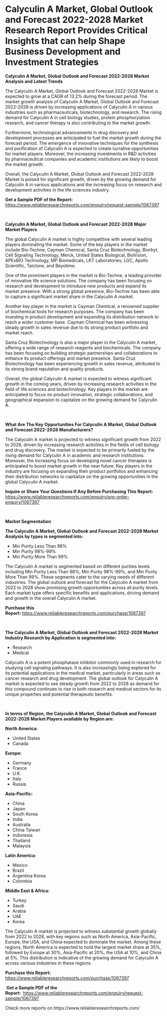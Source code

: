 <p><h1>Calyculin A Market, Global Outlook and Forecast 2022-2028 Market Research Report Provides Critical Insights that can help Shape Business Development and Investment Strategies</h1></p><p><strong>Calyculin A Market, Global Outlook and Forecast 2022-2028 Market Analysis and Latest Trends</strong></p>
<p><p>The Calyculin A Market, Global Outlook and Forecast 2022-2028 Market is expected to grow at a CAGR of 13.2% during the forecast period. The market growth analysis of Calyculin A Market, Global Outlook and Forecast 2022-2028 is driven by increasing applications of Calyculin A in various industries such as pharmaceuticals, biotechnology, and research. The rising demand for Calyculin A in cell biology studies, protein phosphorylation research, and cancer therapy is also contributing to the market growth.</p><p>Furthermore, technological advancements in drug discovery and development processes are anticipated to fuel the market growth during the forecast period. The emergence of innovative techniques for the synthesis and purification of Calyculin A is expected to create lucrative opportunities for market players. Moreover, the increasing investments in R&D activities by pharmaceutical companies and academic institutions are likely to boost the market growth.</p><p>Overall, the Calyculin A Market, Global Outlook and Forecast 2022-2028 Market is poised for significant growth, driven by the growing demand for Calyculin A in various applications and the increasing focus on research and development activities in the life sciences industry.</p></p>
<p><strong>Get a Sample PDF of the Report:&nbsp;</strong> <a href="https://www.reliableresearchreports.com/enquiry/request-sample/1067397">https://www.reliableresearchreports.com/enquiry/request-sample/1067397</a></p>
<p>&nbsp;</p>
<p><strong>Calyculin A Market, Global Outlook and Forecast 2022-2028 Major Market Players</strong></p>
<p><p>The global Calyculin A market is highly competitive with several leading players dominating the market. Some of the key players in the market include Bio-Techne, Cayman Chemical, Santa Cruz Biotechnology, Biorbyt, Cell Signaling Technology, Merck, United States Biological, BioVision, APExBIO Technology, MP Biomedicals, LKT Laboratories, LGC, Apollo Scientific, Taiclone, and Beyotime.</p><p>One of the prominent players in the market is Bio-Techne, a leading provider of innovative life science solutions. The company has been focusing on research and development to introduce new products and expand its market presence. With a strong global presence, Bio-Techne has been able to capture a significant market share in the Calyculin A market.</p><p>Another key player in the market is Cayman Chemical, a renowned supplier of biochemical tools for research purposes. The company has been investing in product development and expanding its distribution network to reach a wider customer base. Cayman Chemical has been witnessing steady growth in sales revenue due to its strong product portfolio and market reach.</p><p>Santa Cruz Biotechnology is also a major player in the Calyculin A market, offering a wide range of research reagents and biochemicals. The company has been focusing on building strategic partnerships and collaborations to enhance its product offerings and market presence. Santa Cruz Biotechnology has been experiencing growth in sales revenue, attributed to its strong brand reputation and quality products.</p><p>Overall, the global Calyculin A market is expected to witness significant growth in the coming years, driven by increasing research activities in the field of life sciences and biotechnology. Key players in the market are anticipated to focus on product innovation, strategic collaborations, and geographical expansion to capitalize on the growing demand for Calyculin A.</p></p>
<p>&nbsp;</p>
<p><strong>What Are The Key Opportunities For Calyculin A Market, Global Outlook and Forecast 2022-2028 Manufacturers?</strong></p>
<p><p>The Calyculin A market is projected to witness significant growth from 2022 to 2028, driven by increasing research activities in the fields of cell biology and drug discovery. The market is expected to be primarily fueled by the rising demand for Calyculin A in academic and research institutions. Moreover, the increasing focus on developing novel cancer therapies is anticipated to boost market growth in the near future. Key players in the industry are focusing on expanding their product portfolios and enhancing their distribution networks to capitalize on the growing opportunities in the global Calyculin A market.</p></p>
<p><strong>Inquire or Share Your Questions If Any Before Purchasing This Report:</strong> <a href="https://www.reliableresearchreports.com/enquiry/pre-order-enquiry/1067397">https://www.reliableresearchreports.com/enquiry/pre-order-enquiry/1067397</a></p>
<p>&nbsp;</p>
<p><strong>Market Segmentation</strong></p>
<p><strong>The Calyculin A Market, Global Outlook and Forecast 2022-2028 Market Analysis by types is segmented into:</strong></p>
<p><ul><li>Min Purity Less Than 98%</li><li>Min Purity 98%-99%</li><li>Min Purity More Than 99%</li></ul></p>
<p><p>The Calyculin A market is segmented based on different purities levels including Min Purity Less Than 98%, Min Purity 98%-99%, and Min Purity More Than 99%. These segments cater to the varying needs of different industries. The global outlook and forecast for the Calyculin A market from 2022 to 2028 show promising growth opportunities across all purity levels. Each market type offers specific benefits and applications, driving demand and growth in the overall Calyculin A market.</p></p>
<p><strong>Purchase this Report:&nbsp;</strong><a href="https://www.reliableresearchreports.com/purchase/1067397">https://www.reliableresearchreports.com/purchase/1067397</a></p>
<p>&nbsp;</p>
<p><strong>The Calyculin A Market, Global Outlook and Forecast 2022-2028 Market Industry Research by Application is segmented into:</strong></p>
<p><ul><li>Research</li><li>Medical</li></ul></p>
<p><p>Calyculin A is a potent phosphatase inhibitor commonly used in research for studying cell signaling pathways. It is also increasingly being explored for its potential applications in the medical market, particularly in areas such as cancer research and drug development. The global outlook for Calyculin A market is expected to see steady growth from 2022 to 2028 as demand for this compound continues to rise in both research and medical sectors for its unique properties and potential therapeutic benefits.</p></p>
<p>&nbsp;</p>
<p><strong>In terms of Region, the Calyculin A Market, Global Outlook and Forecast 2022-2028 Market Players available by Region are:</strong></p>
<p>
    <p> <strong> North America: </strong>
        <ul>
            <li>United States</li>
            <li>Canada</li>
        </ul>
        </p> 
    <p> <strong> Europe: </strong>
        <ul>
            <li>Germany</li>
            <li>France</li>
            <li>U.K.</li>
            <li>Italy</li>
            <li>Russia</li>
        </ul>
        </p> 
    <p> <strong> Asia-Pacific: </strong>
        <ul>
            <li>China</li>
            <li>Japan</li>
            <li>South Korea</li>
            <li>India</li>
            <li>Australia</li>
            <li>China Taiwan</li>
            <li>Indonesia</li>
            <li>Thailand</li>
            <li>Malaysia</li>
        </ul>
        </p> 
    <p> <strong> Latin America: </strong>
        <ul>
            <li>Mexico</li>
            <li>Brazil</li>
            <li>Argentina Korea</li>
            <li>Colombia</li>
        </ul>
        </p> 
    <p> <strong> Middle East & Africa: </strong>
        <ul>
            <li>Turkey</li>
            <li>Saudi</li>
            <li>Arabia</li>
            <li>UAE</li>
            <li>Korea</li>
        </ul>
    </p>
    </p>
<p><p>The Calyculin A market is projected to witness substantial growth globally from 2022 to 2028, with key regions such as North America, Asia-Pacific, Europe, the USA, and China expected to dominate the market. Among these regions, North America is expected to hold the largest market share at 35%, followed by Europe at 30%, Asia-Pacific at 20%, the USA at 10%, and China at 5%. This distribution is indicative of the growing demand for Calyculin A across various industries in these regions.</p></p>
<p><strong>Purchase this Report: </strong><a href="https://www.reliableresearchreports.com/purchase/1067397">https://www.reliableresearchreports.com/purchase/1067397</a></p>
<p>&nbsp;<strong>Get a Sample PDF of the Report:&nbsp;&nbsp;</strong><a href="https://www.reliableresearchreports.com/enquiry/request-sample/1067397">https://www.reliableresearchreports.com/enquiry/request-sample/1067397</a></p>
<p><strong></strong></p>
<p>Check more reports on https://www.reliableresearchreports.com/</p>